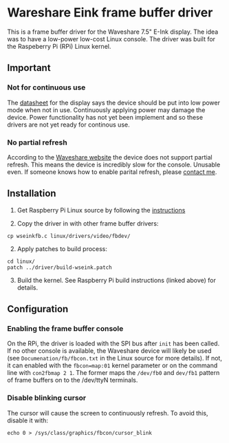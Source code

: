 # Wareshare Eink frame buffer driver

This is a frame buffer driver for the Waveshare 7.5" E-Ink
display. The idea was to have a low-power low-cost Linux console. The
driver was built for the Raspeberry Pi (RPi) Linux kernel.

## Important

### Not for continuous use

The [datasheet](https://www.waveshare.com/wiki/7.5inch_e-Paper_HAT)
for the display says the device should be put into low power mode when
not in use. Continuously applying power may damage the device. Power
functionality has not yet been implement and so these drivers are
not yet ready for continous use.

### No partial refresh

According to the [Waveshare
website](https://www.waveshare.com/7.5inch-e-Paper-HAT.htm) the device
does not support partial refresh. This means the device is incredibly
slow for the console. Unusable even. If someone knows how to enable
parital refresh, please [contact me](mailto:ray@react0r.com).

## Installation

1. Get Raspberry Pi Linux source by following the
[instructions](https://www.raspberrypi.org/documentation/linux/kernel/building.md)

2. Copy the driver in with other frame buffer drivers:
```
cp wseinkfb.c linux/drivers/video/fbdev/
```

2. Apply patches to build process:
```
cd linux/
patch ../driver/build-wseink.patch
```

3. Build the kernel. See Raspberry Pi build instructions (linked
above) for details.

## Configuration

### Enabling the frame buffer console

On the RPi, the driver is loaded with the SPI bus after `init` has
been called. If no other console is available, the Waveshare device
will likely be used (see `Documenation/fb/fbcon.txt` in the Linux
source for more details). If not, it can enabled with the
`fbcon=map:01` kernel parameter or on the command line with `con2fbmap
2 1`. The former maps the `/dev/fb0` and `dev/fb1` pattern of frame
buffers on to the /dev/ttyN terminals.

### Disable blinking cursor

The cursor will cause the screen to continuously refresh. To avoid
this, disable it with:

```
echo 0 > /sys/class/graphics/fbcon/cursor_blink
```
